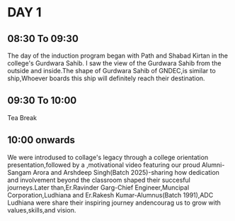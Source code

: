 # DAY 1

## 08:30 To 09:30

The day of the induction program began with Path and Shabad Kirtan in the college's Gurdwara Sahib. I saw the view of the Gurdwara Sahib from the outside and inside.The shape of Gurdwara Sahib of GNDEC,is similar to ship,Whoever boards this ship will definitely reach their destination.

## 09:30 To 10:00

Tea Break

## 10:00 onwards 

We were introdused to collage's legacy through a college orientation presentation,followed by a ,motivational video featuring our proud Alumni- Sangam Arora and Arshdeep Singh(Batch 2025)-sharing how dedication and involvement beyond the classroom shaped their succesful journeys.Later than,Er.Ravinder Garg-Chief Engineer,Muncipal Corporation,Ludhiana and Er.Rakesh Kumar-Alumnus(Batch 1991),ADC Ludhiana were share their inspiring journey andencourag us to grow with values,skills,and vision.
